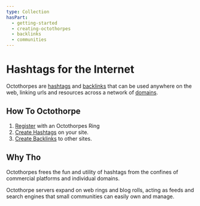 ```yaml
---
type: Collection
hasPart:
  - getting-started
  - creating-octothorpes
  - backlinks
  - communities
---
```


# Hashtags for the Internet

Octothorpes are [hashtags](/~) and [backlinks](/>) that can be used anywhere on the web, linking urls and resources across a network of [domains](/domains).

## How To Octothorpe

1. [Register](/docs/register-a-domain) with an Octothorpes Ring
2. [Create Hashtags](/docs/link-tag) on your site.
3. [Create Backlinks](/docs/creating-backlinks) to other sites.

## Why Tho

Octothorpes frees the fun and utility of hashtags from the confines of commercial platforms and individual domains.

Octothorpe servers expand on web rings and blog rolls, acting as feeds and search engines that small communities can easily own and manage.
